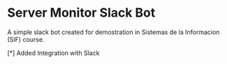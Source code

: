 # Server Monitor Slack Bot

A simple slack bot created for demostration in Sistemas de la Informacion (SIF) course.

[*] Added Integration with Slack
